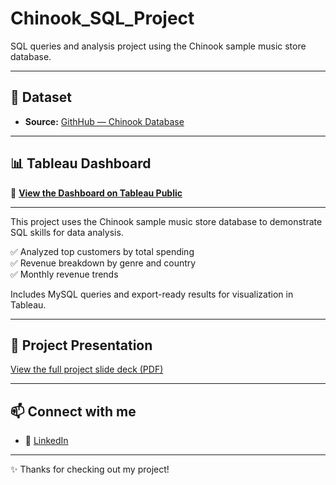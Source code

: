 # Chinook_SQL_Project
SQL queries and analysis project using the Chinook sample music store database.

---

## 📌 Dataset

- **Source:** [GithHub — Chinook Database](https://github.com/lerocha/chinook-database)

---

## 📊 Tableau Dashboard

🔗 [**View the Dashboard on Tableau Public**](https://public.tableau.com/views/ChinookSQLAnalysisCustomerGenreRevenueTrends/Dashboard1?:language=en-US&publish=yes&:sid=&:redirect=auth&:display_count=n&:origin=viz_share_link)

---

This project uses the Chinook sample music store database to demonstrate SQL skills for data analysis. 

✅ Analyzed top customers by total spending  
✅ Revenue breakdown by genre and country  
✅ Monthly revenue trends  

Includes MySQL queries and export-ready results for visualization in Tableau.

---

## 📄 Project Presentation

[View the full project slide deck (PDF)](./Chinook_SQL_Project.pdf)

---

## 📫 Connect with me

- 💼 [LinkedIn](https://www.linkedin.com/in/rathwaj21)

---

✨ Thanks for checking out my project!
